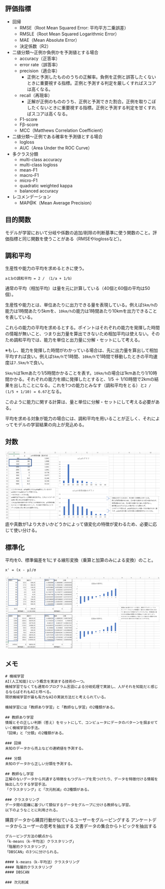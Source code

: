 ## 評価指標
- 回帰
  - RMSE（Root Mean Squared Error: 平均平方二乗誤差）
  - RMSLE（Root Mean Squared Logarithmic Error）
  - MAE（Mean Absolute Error）
  - 決定係数（R2）
- 二値分類〜正例か負例かを予測値とする場合
  - accuracy（正答率）
  - error rate（誤答率）
  - precision（適合率）
    - 正例と予測したもののうちの正解率。負例を正例と誤答したくないときに重要視する指標。正例と予測する判定を厳しくすればスコアは高くなる。
  - recall（再現率）
    - 正解が正例のもののうち、正例と予測できた割合。正例を取りこぼしたくないときに重要視する指標。正例と予測する判定を甘くすればスコアは高くなる。
  - F1-score
  - Fβ-score
  - MCC（Matthews Correlation Coefficient）
- 二値分類〜正例である確率を予測値とする場合
  - logloss
  - AUC（Area Under the ROC Curve）
- 多クラス分類
  - multi-class accuracy
  - multi-class logloss
  - mean-F1
  - macro-F1
  - micro-F1
  - quadratic weighted kappa
  - balanced accuracy
- レコメンデーション
  - MAP@K（Mean Average Precision）

## 目的関数
モデルが学習において分岐や係数の追加/削除の判断基準に使う関数のこと。評価指標と同じ関数を使うことがある（RMSEやloglossなど）。


## 調和平均
生産性や能力の平均を求めるときに使う。
```
aとbの調和平均 = 2 / （1/a + 1/b）
```
通常の平均（相加平均）は量を元に計算している（40個と60個の平均は50個）。

生産性や能力とは、単位あたりに出力できる量を表現している。例えば`5km/h`の能力は1時間あたり5kmを、`10km/h`の能力は1時間あたり10kmを出力できることを表している。

これらの能力の平均を求めるとする。ポイントはそれぞれの能力を発揮した時間の情報が無いこと、つまり出力量を算出できないため相加平均は使えない。そのため調和平均では、能力を単位と出力量に分解・セットにして考える。

※もし、能力を発揮した時間がわかっている場合は、先に出力量を算出して相加平均すれば良い。例えば`5km/h`で1時間、`10km/h`で1時間で移動したときの平均速度は`7.5km/h`で良い。

`5km/h`は1kmあたり1/5時間かかることを表す。`10km/h`の場合は1kmあたり1/10時間かかる。それぞれの能力を順に発揮したとすると、1/5 ＋ 1/10時間で2kmの結果を出したことになる。これを1つの能力とみなす（調和平均をとる）と`2 / (1/5 + 1/10) = 6.67`となる。　　

このように能力に関する計算は、量と単位に分解・セットにして考える必要がある。

平均を求める対象が能力の場合には、調和平均を用いることが正しく、それによってモデルの学習結果の向上が見込める。

## 対数
![](../picture/機械学習_対数.png)
底や真数が1より大きいかどうかによって値変化の特徴が変わるため、必要に応じて使い分ける。

## 標準化
平均を0、標準偏差を1にする線形変換（乗算と加算のみによる変換）のこと。
```
x' = (x - μ)/σ
```
![](../picture/機械学習_標準化.png)

## メモ
```
# 機械学習
AI(人工知能)という概念を実装する技術の一つ。
機械学習でなくても通常のプログラム言語による分岐処理で実装し、人がそれを知能だと感じるならばそれもAIと呼べる。
現状機械学習が最も有力なAIの実装方法だと考えられている。

機械学習には「教師あり学習」と「教師なし学習」の2種類がある。

## 教師あり学習
情報とその正しい判断（答え）をセットにして、コンピュータにデータのパターンを掴ませていく機械学習の手法。
「回帰」と「分類」の2種類がある。

### 回帰
未知のデータから売上などの連続値を予測する。

### 分類
未知のデータから正しい分類を予測する。

## 教師なし学習
正解のないデータから共通する特徴をもつグループを見つけたり、データを特徴付ける情報を抽出したりする学習手法。
「クラスタリング」と「次元削減」の2種類がある。

### クラスタリング
データ間の距離に基づいて類似するデータをグループに分ける教師なし学習。
以下のようなことに利用される。
```
購買データから購買行動が似ているユーザーをグルーピングする
アンケートデータからユーザーの思考を抽出する
文書データの集合からトピックを抽出する
```
グルーピング方法の観点から
「k-means（k-平均法）クラスタリング」
「階層的クラスタリング」
「DBSCAN」の3つに分けられる。

#### k-means（k-平均法）クラスタリング
#### 階層的クラスタリング
#### DBSCAN

### 次元削減

```
